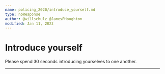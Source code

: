 ```yaml
---
name: policing_2020/introduce_yourself.md
type: noResponse
author: @willschulz @JamesPHoughton
modified: Jan 11, 2023
---
```


# Introduce yourself

Please spend 30 seconds introducing yourselves to one another.

---
